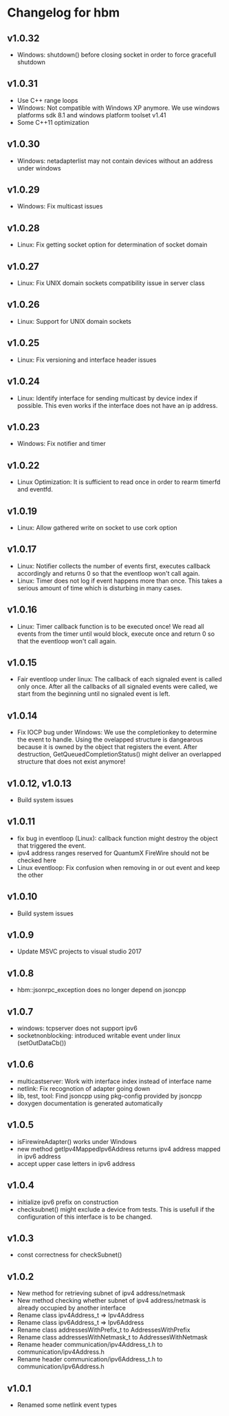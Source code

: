 # Changelog for hbm

## v1.0.32
 - Windows: shutdown() before closing socket in order to force gracefull shutdown

## v1.0.31
 - Use C++ range loops
 - Windows: Not compatible with Windows XP anymore. We use windows platforms sdk 8.1 and windows platform toolset v1.41
 - Some C++11 optimization

## v1.0.30
 - Windows: netadapterlist may not contain devices without an address under windows

## v1.0.29
 - Windows: Fix multicast issues

## v1.0.28
 - Linux: Fix getting socket option for determination of socket domain

## v1.0.27
 - Linux: Fix UNIX domain sockets compatibility issue in server class

## v1.0.26 
 - Linux: Support for UNIX domain sockets

## v1.0.25
 - Linux: Fix versioning and interface header issues

## v1.0.24
 - Linux: Identify interface for sending multicast by device index if possible. 
   This even works if the interface does not have an ip address.

## v1.0.23
 - Windows: Fix notifier and timer

## v1.0.22
 - Linux Optimization: It is sufficient to read once in order to rearm timerfd and eventfd.

## v1.0.19
 - Linux: Allow gathered write on socket to use cork option

## v1.0.17
 - Linux: Notifier collects the number of events first, executes callback accordingly 
 and returns 0 so that the eventloop won't call
 again.
 - Linux: Timer does not log if event happens more than once. This takes a serious 
 amount of time which is disturbing in many cases.

## v1.0.16
 - Linux: Timer callback function is to be executed once! We read all events from the
 timer until would block, execute once and return 0 so that the eventloop won't call 
 again.

## v1.0.15
 - Fair eventloop under linux: The callback of each signaled event is called only once.
 After all the callbacks of all signaled events were called, we start from the 
 beginning until no signaled event is left.

## v1.0.14
 - Fix IOCP bug under Windows:	We use the completionkey to determine the event to handle.
 Using the ovelapped structure is dangearous because it is owned by the object that 
 registers the event.
 After destruction, GetQueuedCompletionStatus() might deliver an overlapped structure 
 that does not exist anymore!

## v1.0.12, v1.0.13
 - Build system issues

## v1.0.11
 - fix bug in eventloop (Linux): callback function might destroy the object that
   triggered the event.
 - ipv4 address ranges reserved for QuantumX FireWire should not be checked here
 - Linux eventloop: Fix confusion when removing in or out event and keep the other

## v1.0.10
 - Build system issues

## v1.0.9
 - Update MSVC projects to visual studio 2017

## v1.0.8
 - hbm::jsonrpc_exception does no longer depend on jsoncpp

## v1.0.7
 - windows: tcpserver does not support ipv6
 - socketnonblocking: introduced writable event under linux (setOutDataCb())

## v1.0.6
 - multicastserver: Work with interface index instead of interface name
 - netlink: Fix recognotion of adapter going down
 - lib, test, tool: Find jsoncpp using pkg-config provided by jsoncpp
 - doxygen documentation is generated automatically

## v1.0.5
 - isFirewireAdapter() works under Windows
 - new method getIpv4MappedIpv6Address returns ipv4 address mapped in ipv6 address
 - accept upper case letters in ipv6 address

## v1.0.4
 - initialize ipv6 prefix on construction
 - checksubnet() might exclude a device from tests. This is usefull if the configuration of this interface is to be changed.

## v1.0.3
 - const correctness for checkSubnet()

## v1.0.2
 - New method for retrieving subnet of ipv4 address/netmask
 - New method checking whether subnet of ipv4 address/netmask is already occupied by another interface
 - Rename class ipv4Address_t => Ipv4Address
 - Rename class ipv6Address_t => Ipv6Address
 - Rename class addressesWithPrefix_t to AddressesWithPrefix
 - Rename class addressesWithNetmask_t to AddressesWithNetmask
 - Rename header communication/ipv4Address_t.h to communication/ipv4Address.h
 - Rename header communication/ipv6Address_t.h to communication/ipv6Address.h

## v1.0.1
 - Renamed some netlink event types
